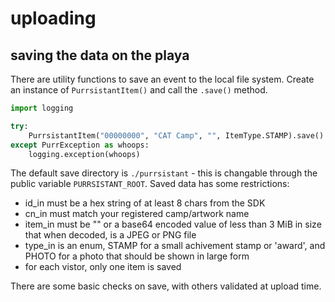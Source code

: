 # uploading

## saving the data on the playa

There are utility functions to save an event to the local file system.
Create an instance of `PurrsistantItem()` and call the `.save()` method.

```python
import logging

try:
    PurrsistantItem("00000000", "CAT Camp", "", ItemType.STAMP).save()
except PurrException as whoops:
    logging.exception(whoops)
```

The default save directory is `./purrsistant` - this is changable through
the public variable `PURRSISTANT_ROOT`.  Saved data has some restrictions:

- id_in must be a hex string of at least 8 chars from the SDK
- cn_in must match your registered camp/artwork name
- item_in must be "" or a base64 encoded value of less than 3 MiB in size that when decoded, is a JPEG or PNG file
- type_in is an enum, STAMP for a small achivement stamp or 'award', and PHOTO for a photo that should be shown in large form
- for each vistor, only one item is saved

There are some basic checks on save, with others validated at upload time.
